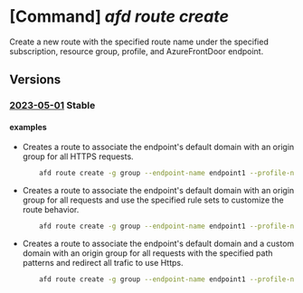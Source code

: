 # [Command] _afd route create_

Create a new route with the specified route name under the specified subscription, resource group, profile, and AzureFrontDoor endpoint.

## Versions

### [2023-05-01](/Resources/mgmt-plane/L3N1YnNjcmlwdGlvbnMve30vcmVzb3VyY2Vncm91cHMve30vcHJvdmlkZXJzL21pY3Jvc29mdC5jZG4vcHJvZmlsZXMve30vYWZkZW5kcG9pbnRzL3t9L3JvdXRlcy97fQ==/2023-05-01.xml) **Stable**

<!-- mgmt-plane /subscriptions/{}/resourcegroups/{}/providers/microsoft.cdn/profiles/{}/afdendpoints/{}/routes/{} 2023-05-01 -->

#### examples

- Creates a route to associate the endpoint's default domain with an origin group for all HTTPS requests.
    ```bash
        afd route create -g group --endpoint-name endpoint1 --profile-name profile --route-name route1 --https-redirect Disabled --origin-group og001 --supported-protocols Https --link-to-default-domain Enabled --forwarding-protocol MatchRequest
    ```

- Creates a route to associate the endpoint's default domain with an origin group for all requests and use the specified rule sets to customize the route behavior.
    ```bash
        afd route create -g group --endpoint-name endpoint1 --profile-name profile --route-name route1 --rule-sets ruleset1 rulseset2 --origin-group og001 --supported-protocols Http Https --link-to-default-domain Enabled --forwarding-protocol MatchRequest --https-redirect Disabled
    ```

- Creates a route to associate the endpoint's default domain and a custom domain with an origin group for all requests with the specified path patterns and redirect all trafic to use Https.
    ```bash
        afd route create -g group --endpoint-name endpoint1 --profile-name profile --route-name route1 --patterns-to-match /test1/* /tes2/* --origin-group og001 --supported-protocols Http Https --custom-domains cd001 --forwarding-protocol MatchRequest --https-redirect Enabled --link-to-default-domain Enabled
    ```
